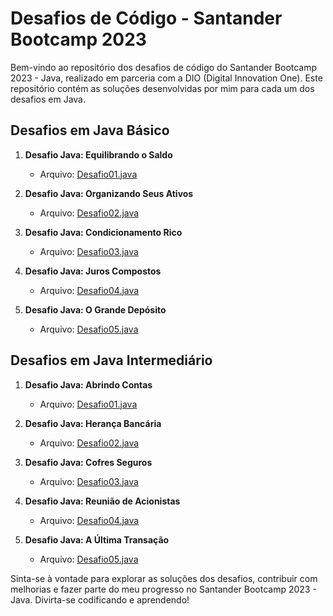 # Desafios de Código - Santander Bootcamp 2023

Bem-vindo ao repositório dos desafios de código do Santander Bootcamp 2023 - Java, realizado em parceria com a DIO (Digital Innovation One). Este repositório contém as soluções desenvolvidas por mim para cada um dos desafios em Java.

## Desafios em Java Básico

1. **Desafio Java: Equilibrando o Saldo**
   - Arquivo: [Desafio01.java](https://github.com/FranciscoGorgonho/DIO-Bootcamp-Java/blob/main/Desafios%20de%20c%C3%B3digo%20-%20Santander%20Bootcamp%202023/Java-Basico/src/Desafio01.java)

2. **Desafio Java: Organizando Seus Ativos**
   - Arquivo: [Desafio02.java](https://github.com/FranciscoGorgonho/DIO-Bootcamp-Java/blob/main/Desafios%20de%20c%C3%B3digo%20-%20Santander%20Bootcamp%202023/Java-Basico/src/Desafio02.java)

3. **Desafio Java: Condicionamento Rico**
   - Arquivo: [Desafio03.java](https://github.com/FranciscoGorgonho/DIO-Bootcamp-Java/blob/main/Desafios%20de%20c%C3%B3digo%20-%20Santander%20Bootcamp%202023/Java-Basico/src/Desafio03.java)

4. **Desafio Java: Juros Compostos**
   - Arquivo: [Desafio04.java](https://github.com/FranciscoGorgonho/DIO-Bootcamp-Java/blob/main/Desafios%20de%20c%C3%B3digo%20-%20Santander%20Bootcamp%202023/Java-Basico/src/Desafio04.java)

5. **Desafio Java: O Grande Depósito**
   - Arquivo: [Desafio05.java](https://github.com/FranciscoGorgonho/DIO-Bootcamp-Java/blob/main/Desafios%20de%20c%C3%B3digo%20-%20Santander%20Bootcamp%202023/Java-Basico/src/Desafio05.java)

## Desafios em Java Intermediário

1. **Desafio Java: Abrindo Contas**
   - Arquivo: [Desafio01.java](https://github.com/FranciscoGorgonho/DIO-Bootcamp-Java/blob/main/Desafios%20de%20c%C3%B3digo%20-%20Santander%20Bootcamp%202023/Java-Intermediario/src/Desafio01.java)

2. **Desafio Java: Herança Bancária**
   - Arquivo: [Desafio02.java](https://github.com/FranciscoGorgonho/DIO-Bootcamp-Java/blob/main/Desafios%20de%20c%C3%B3digo%20-%20Santander%20Bootcamp%202023/Java-Intermediario/src/Desafio02.java)

3. **Desafio Java: Cofres Seguros**
   - Arquivo: [Desafio03.java](https://github.com/FranciscoGorgonho/DIO-Bootcamp-Java/blob/main/Desafios%20de%20c%C3%B3digo%20-%20Santander%20Bootcamp%202023/Java-Intermediario/src/Desafio03.java)

4. **Desafio Java: Reunião de Acionistas**
   - Arquivo: [Desafio04.java](https://github.com/FranciscoGorgonho/DIO-Bootcamp-Java/blob/main/Desafios%20de%20c%C3%B3digo%20-%20Santander%20Bootcamp%202023/Java-Intermediario/src/Desafio04.java)

5. **Desafio Java: A Última Transação**
   - Arquivo: [Desafio05.java](https://github.com/FranciscoGorgonho/DIO-Bootcamp-Java/blob/main/Desafios%20de%20c%C3%B3digo%20-%20Santander%20Bootcamp%202023/Java-Intermediario/src/Desafio05.java)

Sinta-se à vontade para explorar as soluções dos desafios, contribuir com melhorias e fazer parte do meu progresso no Santander Bootcamp 2023 - Java. Divirta-se codificando e aprendendo!
